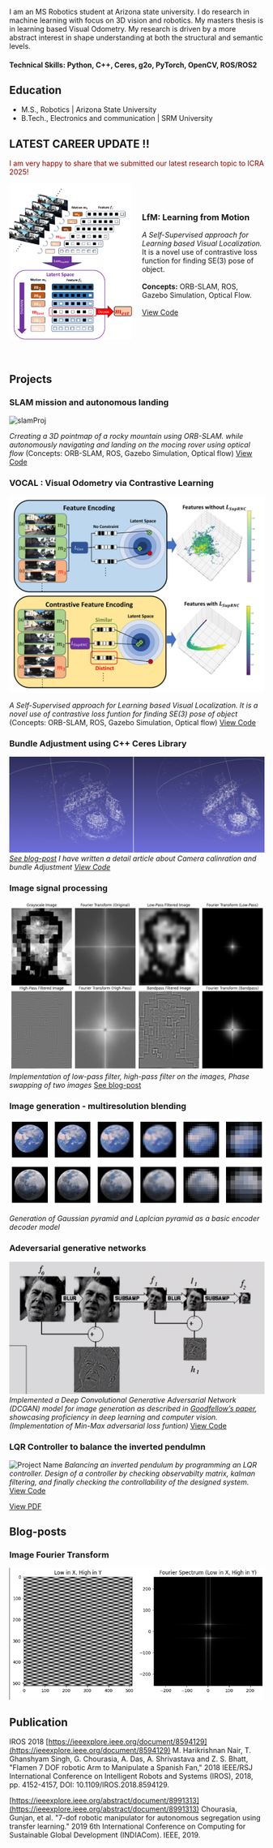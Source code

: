 I am an MS Robotics student at Arizona state university. I do research in machine learning with focus on 3D vision and robotics. My masters thesis is in learning based Visual Odometry. My research is driven by a more abstract interest in shape understanding at both the structural and semantic levels.

#### Technical Skills: Python, C++, Ceres, g2o, PyTorch, OpenCV, ROS/ROS2

## Education						       		
- M.S., Robotics	| Arizona State University	 			        		
- B.Tech., Electronics and communication | SRM University



<!-- ## Work Experience
**Researcher @ Active Perception Group (_April 2023 - Present_)**
- Designing un-supervised learning based architechurre for monocular visual odometry on KITTI dataset.

**Summer Intern @ HiMER Lab (_October 2022 - July 2023_)**
- Implementation of robot teleoperation through Vertual Reality. This study also includes literature review of psychological factors involving human comfort, transparency, efficient communication and reconfigurability. -->

## LATEST CAREER UPDATE !!
<span style="color:darkred;">I am very happy to share that we submitted our latest research topic to ICRA 2025! </span>

<div style="display: flex; align-items: center;">
  <!-- Left side: Image -->
  <div style="flex: 1;">
    <img src="images/lfm_main.png" alt="VOCAL Image" style="max-width: 100%; height: auto;">
  </div>

  <!-- Right side: Text -->
  <div style="flex: 1; margin-left: 20px;">
    <h3>LfM: Learning from Motion</h3>
    <p>
      <em>A Self-Supervised approach for Learning based Visual Localization.</em> It is a novel use of contrastive loss 
      function for finding SE(3) pose of object.
      <br><br>
      <strong>Concepts:</strong> ORB-SLAM, ROS, Gazebo Simulation, Optical Flow.
      <br><br>
      <a href="https://zeelbhatt.github.io/Learning-from-Motion.github.io/">View Code</a>
    </p>
  </div>
</div>
<br><br>

## Projects



### SLAM mission and autonomous landing

![slamProj](images/ezgif.gif)

*Crreating a 3D pointmap of a rocky mountain using ORB-SLAM. while autonomously navigating and landing on the mocing rover using optical flow* (Concepts: ORB-SLAM, ROS, Gazebo Simulation, Optical flow)
[View Code](https://github.com/zeelbhatt/autonomous-exploration/tree/main)

### VOCAL : Visual Odometry via Contrastive Learning 

![VOCAL_img](images/lfm_encoding_comparison.png)


*A Self-Supervised approach for Learning based Visual Localization. It is a novel use of contrastive loss funtion for finding SE(3) pose of object*  (Concepts: ORB-SLAM, ROS, Gazebo Simulation, Optical flow)
[View Code](https://zeelbhatt.github.io/Learning-from-Motion.github.io/)


### Bundle Adjustment using C++ Ceres Library

![blendingProj](images/building.png)
[*See blog-post*](https://zeelbhatt.github.io/bundle_adjustment.github.io/)
*I have written a detail article about Camera calinration and bundle Adjustment* [*View Code*](https://github.com/zeelbhatt/bundle_adjustment.github.io)

### Image signal processing

![fourierProj](images/lincon_output.png)
*Implementation of low-pass filter, high-pass filter on the images, Phase swapping of two images*
[See blog-post](https://zeelbhatt.github.io/image-fourier-transform.github.io/)


### Image generation - multiresolution blending 

![blendingProj](images/pyramids.png)

*Generation of Gaussian pyramid and Laplcian pyramid as a basic encoder decoder model*



### Adeversarial generative networks

![Project](images/pyramid.png)
*Implemented a Deep Convolutional Generative Adversarial Network (DCGAN) model for image generation as described in [Goodfellow’s paper](https://proceedings.neurips.cc/paper_files/paper/2014/file/5ca3e9b122f61f8f06494c97b1afccf3-Paper.pdf), showcasing proficiency in deep learning and computer vision. (Implementation of Min-Max adversarial loss funtion)*
[View Code](https://github.com/zeelbhatt/generative_adversarial_networks)


### LQR Controller to balance the inverted pendulmn

![Project Name](images/pendulmn.gif)
*Balancing an inverted pendulum by programming an LQR controller. Design of a controller by checking observabilty matrix, kalman filtering, and finally checking the controllability of the designed system.*
[View Code](https://github.com/zeelbhatt/autonomous-exploration/tree/main/pendulum_control)

[View PDF](/images/vocl_proposal.pdf)

## Blog-posts
### Image Fourier Transform
[![Alt Text](images/fft2.png)](https://zeelbhatt.github.io/image-fourier-transform.github.io/)


## Publication

IROS 2018 [https://ieeexplore.ieee.org/document/8594129](https://ieeexplore.ieee.org/document/8594129)
M. Harikrishnan Nair, T. Ghanshyam Singh, G. Chourasia, A. Das, A. Shrivastava and Z. S. Bhatt, "Flamen 7 DOF robotic Arm to Manipulate a Spanish Fan," 2018 IEEE/RSJ International Conference on Intelligent Robots and Systems (IROS), 2018, pp. 4152-4157, DOI: 10.1109/IROS.2018.8594129.

[https://ieeexplore.ieee.org/abstract/document/8991313](https://ieeexplore.ieee.org/abstract/document/8991313)
Chourasia, Gunjan, et al. "7-dof robotic manipulator for autonomous segregation using transfer learning." 2019 6th International Conference on Computing for Sustainable Global Development (INDIACom). IEEE, 2019.













